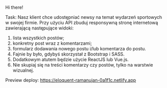 Hi there!

Task: Nasz klient chce udostępniać newsy
	na temat wydarzeń sportowych w swojej firmie.
Przy użyciu API zbuduj responsywną stronę internetową
 	zawierającą następujące widoki:

1) lista wszystkich postów;
2) konkretny post wraz z komentarzami;
3) formularz dodawania nowego postu i/lub komentarza do postu.
4) Fajnie by było, gdybyś skorzystał z Bootstrap i SASS.
5) Dodatkowym atutem będzie użycie ReactJS lub Vue.js. 
6) Nie skupiaj się na treści komentarzy czy postów, tylko na warstwie wizualnej.

Preview deploy: https://eloquent-ramanujan-0a1f1c.netlify.app